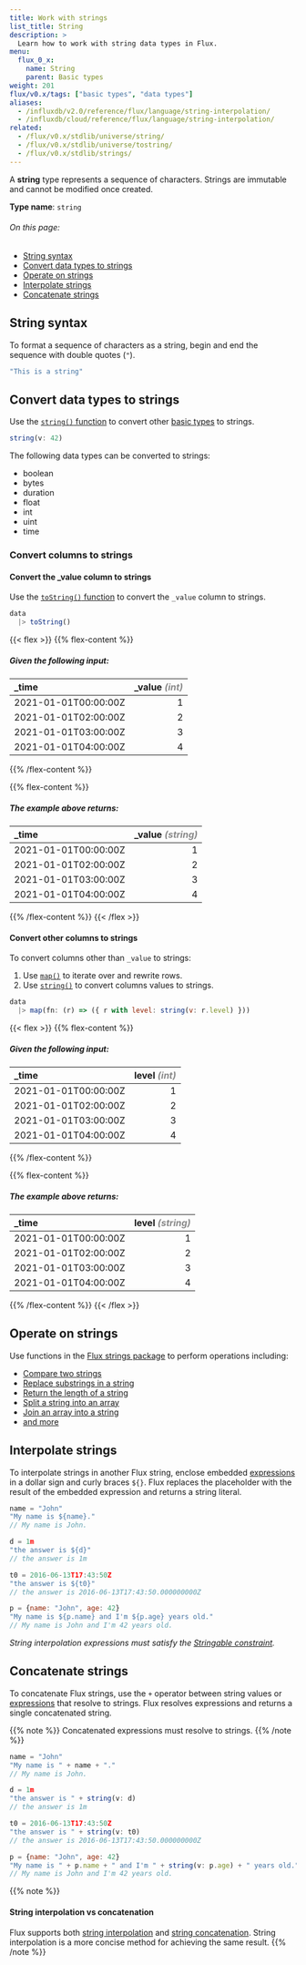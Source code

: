 ```yaml
---
title: Work with strings
list_title: String
description: >
  Learn how to work with string data types in Flux.
menu:
  flux_0_x:
    name: String
    parent: Basic types
weight: 201
flux/v0.x/tags: ["basic types", "data types"]
aliases:
  - /influxdb/v2.0/reference/flux/language/string-interpolation/
  - /influxdb/cloud/reference/flux/language/string-interpolation/
related:
  - /flux/v0.x/stdlib/universe/string/
  - /flux/v0.x/stdlib/universe/tostring/
  - /flux/v0.x/stdlib/strings/
---
```


A **string** type represents a sequence of characters.
Strings are immutable and cannot be modified once created.

**Type name**: `string`

###### On this page:
- [String syntax](#string-syntax)
- [Convert data types to strings](#convert-data-types-to-strings)
- [Operate on strings](#operate-on-strings)
- [Interpolate strings](#interpolate-strings)
- [Concatenate strings](#concatenate-strings)

## String syntax
To format a sequence of characters as a string, begin and end the sequence with double quotes (`"`).

```js
"This is a string"
```

## Convert data types to strings
Use the [`string()` function](/flux/v0.x/stdlib/universe/string/) to convert
other [basic types](/flux/v0.x/data-types/basic/) to strings.

```js
string(v: 42)
```

The following data types can be converted to strings:

- boolean
- bytes
- duration
- float
- int
- uint
- time

### Convert columns to strings

#### Convert the \_value column to strings
Use the [`toString()` function](/flux/v0.x/stdlib/universe/tostring/) to convert
the `_value` column to strings.

```js
data
  |> toString()
```

{{< flex >}}
{{% flex-content %}}
##### Given the following input:
| \_time               | \_value _<span style="opacity:.5">(int)</span>_ |
| :------------------- | ----------------------------------------------: |
| 2021-01-01T00:00:00Z |                                               1 |
| 2021-01-01T02:00:00Z |                                               2 |
| 2021-01-01T03:00:00Z |                                               3 |
| 2021-01-01T04:00:00Z |                                               4 |
{{% /flex-content %}}

{{% flex-content %}}
##### The example above returns:
| \_time               | \_value _<span style="opacity:.5">(string)</span>_ |
| :------------------- | -------------------------------------------------: |
| 2021-01-01T00:00:00Z |                                                  1 |
| 2021-01-01T02:00:00Z |                                                  2 |
| 2021-01-01T03:00:00Z |                                                  3 |
| 2021-01-01T04:00:00Z |                                                  4 |
{{% /flex-content %}}
{{< /flex >}}

#### Convert other columns to strings
To convert columns other than `_value` to strings:

1. Use [`map()`](/flux/v0.x/stdlib/universe/map/) to iterate over and rewrite rows.
2. Use [`string()`](/flux/v0.x/stdlib/universe/string/) to convert columns values to strings.

```js
data
  |> map(fn: (r) => ({ r with level: string(v: r.level) }))
```
{{< flex >}}
{{% flex-content %}}
##### Given the following input:
| \_time               | level _<span style="opacity:.5">(int)</span>_ |
| :------------------- | --------------------------------------------: |
| 2021-01-01T00:00:00Z |                                             1 |
| 2021-01-01T02:00:00Z |                                             2 |
| 2021-01-01T03:00:00Z |                                             3 |
| 2021-01-01T04:00:00Z |                                             4 |
{{% /flex-content %}}

{{% flex-content %}}
##### The example above returns:
| \_time               | level _<span style="opacity:.5">(string)</span>_ |
| :------------------- | -----------------------------------------------: |
| 2021-01-01T00:00:00Z |                                                1 |
| 2021-01-01T02:00:00Z |                                                2 |
| 2021-01-01T03:00:00Z |                                                3 |
| 2021-01-01T04:00:00Z |                                                4 |
{{% /flex-content %}}
{{< /flex >}}

## Operate on strings
Use functions in the [Flux strings package](/flux/v0.x/stdlib/strings/) to perform
operations including:

- [Compare two strings](/flux/v0.x/stdlib/strings/compare/)
- [Replace substrings in a string](/flux/v0.x/stdlib/strings/replace/)
- [Return the length of a string](/flux/v0.x/stdlib/strings/strlen/)
- [Split a string into an array](/flux/v0.x/stdlib/strings/split/)
- [Join an array into a string](/flux/v0.x/stdlib/strings/joinstr/)
- [and more](/flux/v0.x/stdlib/strings/)

## Interpolate strings
To interpolate strings in another Flux string, enclose embedded [expressions](/flux/v0.x/spec/expressions/)
in a dollar sign and curly braces `${}`.
Flux replaces the placeholder with the result of the embedded expression and
returns a string literal.

```js
name = "John"
"My name is ${name}."
// My name is John.

d = 1m
"the answer is ${d}"
// the answer is 1m

t0 = 2016-06-13T17:43:50Z
"the answer is ${t0}"
// the answer is 2016-06-13T17:43:50.000000000Z

p = {name: "John", age: 42}
"My name is ${p.name} and I'm ${p.age} years old."
// My name is John and I'm 42 years old.
```

_String interpolation expressions must satisfy the
[Stringable constraint](/flux/v0.x/spec/types/#stringable-constraint)._

## Concatenate strings
To concatenate Flux strings, use the `+` operator between string values or
[expressions](/flux/v0.x/spec/expressions/) that resolve to strings.
Flux resolves expressions and returns a single concatenated string.

{{% note %}}
Concatenated expressions must resolve to strings.
{{% /note %}}

```js
name = "John"
"My name is " + name + "."
// My name is John.

d = 1m
"the answer is " + string(v: d)
// the answer is 1m

t0 = 2016-06-13T17:43:50Z
"the answer is " + string(v: t0)
// the answer is 2016-06-13T17:43:50.000000000Z

p = {name: "John", age: 42}
"My name is " + p.name + " and I'm " + string(v: p.age) + " years old."
// My name is John and I'm 42 years old.
```

{{% note %}}
#### String interpolation vs concatenation
Flux supports both [string interpolation](#interpolate-strings) and
[string concatenation](#concatenate-strings).
String interpolation is a more concise method for achieving the same result.
{{% /note %}}
